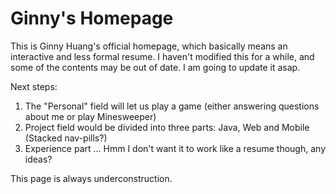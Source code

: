 Ginny's Homepage
=============
This is Ginny Huang's official homepage, which basically means an interactive and
less formal resume. I haven't modified this for a while, and some of the contents may 
be out of date. I am going to update it asap.

Next steps: 

1. The "Personal" field will let us play a game (either answering questions about me or play Minesweeper)
2. Project field would be divided into three parts: Java, Web and Mobile (Stacked nav-pills?)
3. Experience part ... Hmm I don't want it to work like a resume though, any ideas?

This page is always underconstruction.

